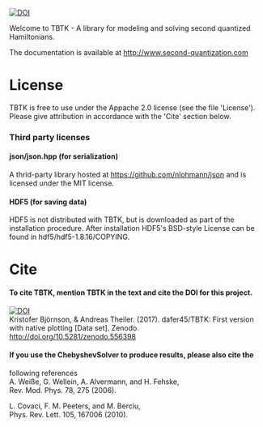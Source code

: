 [![DOI](https://zenodo.org/badge/50950512.svg)](https://zenodo.org/badge/latestdoi/50950512)

Welcome to TBTK - A library for modeling and solving second quantized Hamiltonians.

The documentation is available at http://www.second-quantization.com

# License
TBTK is free to use under the Appache 2.0 license (see the file 'License').
Please give attribution in accordance with the 'Cite' section below.

### Third party licenses
#### json/json.hpp (for serialization)
A thrid-party library hosted at https://github.com/nlohmann/json and is
licensed under the MIT license.
#### HDF5 (for saving data)
HDF5 is not distributed with TBTK, but is downloaded as part of the
installation procedure. After installation HDF5's BSD-style License can be
found in hdf5/hdf5-1.8.16/COPYING.



# Cite
#### To cite TBTK, mention TBTK in the text and cite the DOI for this project.  
[![DOI](https://zenodo.org/badge/50950512.svg)](https://zenodo.org/badge/latestdoi/50950512)  
Kristofer Björnson, & Andreas Theiler. (2017). dafer45/TBTK: First version with
native plotting [Data set]. Zenodo. http://doi.org/10.5281/zenodo.556398

#### If you use the ChebyshevSolver to produce results, please also cite the
following references  
A. Weiße, G. Wellein, A. Alvermann, and H. Fehske,  
Rev. Mod. Phys. 78, 275 (2006).

L. Covaci, F. M. Peeters, and M. Berciu,  
Phys. Rev. Lett. 105, 167006 (2010).
